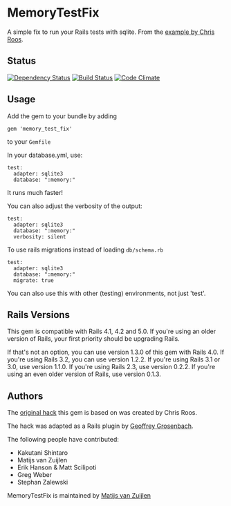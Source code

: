 # MemoryTestFix

A simple fix to run your Rails tests with sqlite. From the
[example by Chris Roos](http://blog.seagul.co.uk/articles/2006/02/08/in-memory-sqlite-database-for-rails-testing).

## Status

[![Dependency Status](https://gemnasium.com/mvz/memory_test_fix.png)](https://gemnasium.com/mvz/memory_test_fix)
[![Build Status](https://travis-ci.org/mvz/memory_test_fix.png?branch=master)](https://travis-ci.org/mvz/memory_test_fix)
[![Code Climate](https://codeclimate.com/github/mvz/memory_test_fix.png)](https://codeclimate.com/github/mvz/memory_test_fix)

## Usage

Add the gem to your bundle by adding

    gem 'memory_test_fix'

to your `Gemfile`


In your database.yml, use:

    test:
      adapter: sqlite3
      database: ":memory:"

It runs much faster!

You can also adjust the verbosity of the output:

    test:
      adapter: sqlite3
      database: ":memory:"
      verbosity: silent

To use rails migrations instead of loading `db/schema.rb`

    test:
      adapter: sqlite3
      database: ":memory:"
      migrate: true

You can also use this with other (testing) environments, not just 'test'.

## Rails Versions

This gem is compatible with Rails 4.1, 4.2 and 5.0. If you're using an older
version of Rails, your first priority should be upgrading Rails.

If that's not an option, you can use version 1.3.0 of this gem with Rails 4.0.
If you're using Rails 3.2, you can use version 1.2.2. If you're using Rails 3.1
or 3.0, use version 1.1.0. If you're using Rails 2.3, use version 0.2.2. If
you're using an even older version of Rails, use version 0.1.3.

## Authors

The [original
hack](http://chrisroos.co.uk/blog/2006-02-08-in-memory-sqlite-database-for-rails-testing)
this gem is based on was created by Chris Roos.

The hack was adapted as a Rails plugin by [Geoffrey
Grosenbach](http://nubyonrails.com).

The following people have contributed:

* Kakutani Shintaro
* Matijs van Zuijlen
* Erik Hanson & Matt Scilipoti
* Greg Weber
* Stephan Zalewski

MemoryTestFix is maintained by [Matijs van Zuijlen](http://www.matijs.net/)

